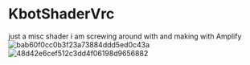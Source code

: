 # KbotShaderVrc
just a misc shader i am screwing around with and making with Amplify
![bab60f0cc0b3f23a73884ddd5ed0c43a](https://user-images.githubusercontent.com/81419980/160026189-6ec5fe0d-6fb2-4c9d-81cb-ef28b150d585.gif)
![48d42e6cef512c3dd4f06198d9656882](https://user-images.githubusercontent.com/81419980/160026418-07d2b5d1-f91a-47ce-898a-81bf8264609c.gif)
